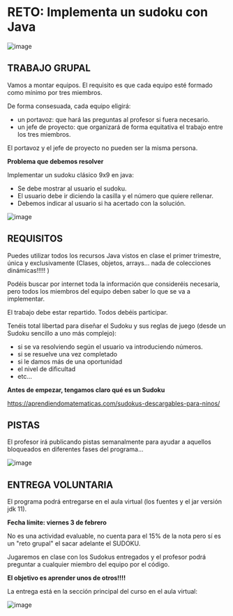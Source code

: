# RETO: Implementa un sudoku con Java

![image](https://user-images.githubusercontent.com/91023374/146168358-c31a9f0f-9413-455d-8a80-641add94fe99.png)

## TRABAJO GRUPAL

Vamos a montar equipos. El requisito es que cada equipo esté formado como mínimo por tres miembros.

De forma consesuada, cada equipo eligirá:
- un portavoz: que hará las preguntas al profesor si fuera necesario.
- un jefe de proyecto: que organizará de forma equitativa el trabajo entre los tres miembros.

El portavoz y el jefe de proyecto no pueden ser la misma persona.

**Problema que debemos resolver**

Implementar un sudoku clásico 9x9 en java:

- Se debe mostrar al usuario el sudoku.
- El usuario debe ir diciendo la casilla y el número que quiere rellenar.
- Debemos indicar al usuario si ha acertado con la solución.

![image](https://user-images.githubusercontent.com/91023374/146061101-1154dd26-808a-47f3-8784-82c14ffa9ee1.png)

## REQUISITOS

Puedes utilizar todos los recursos Java vistos en clase el primer trimestre, única y exclusivamente (Clases, objetos, arrays... nada de colecciones dinámicas!!!!! )

Podéis buscar por internet toda la información que consideréis necesaria, pero todos los miembros del equipo deben saber lo que se va a implementar.

El trabajo debe estar repartido. Todos debéis participar.

Tenéis total libertad para diseñar el Sudoku y sus reglas de juego (desde un Sudoku sencillo a uno más complejo):
- si se va resolviendo según el usuario va introduciendo números.
- si se resuelve una vez completado
- si le damos más de una oportunidad
- el nivel de dificultad 
- etc...

**Antes de empezar, tengamos claro qué es un Sudoku**

https://aprendiendomatematicas.com/sudokus-descargables-para-ninos/


## PISTAS

El profesor irá publicando pistas semanalmente para ayudar a aquellos bloqueados en diferentes fases del programa... 

![image](https://user-images.githubusercontent.com/91023374/146194724-942f3b84-3bfc-423e-921c-34a55faa7c0b.png)


## ENTREGA VOLUNTARIA

El programa podrá entregarse en el aula virtual (los fuentes y el jar versión jdk 11).

**Fecha límite: viernes 3 de febrero**

No es una actividad evaluable, no cuenta para el 15% de la nota pero sí es un "reto grupal" el sacar adelante el SUDOKU.

Jugaremos en clase con los Sudokus entregados y el profesor podrá preguntar a cualquier miembro del equipo por el código. 

**El objetivo es aprender unos de otros!!!!**

La entrega está en la sección principal del curso en el aula virtual:

![image](https://user-images.githubusercontent.com/91023374/211314285-757b94e0-8143-424c-adc7-fbb84c9cbc48.png)

[
](https://aulavirtual3.educa.madrid.org/ies.alonsodeavellan.alcala/mod/assign/view.php?id=61985)
